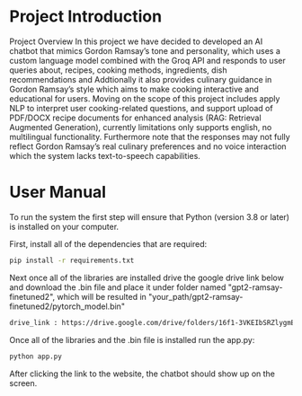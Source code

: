 # Project Introduction
Project Overview
In this project we have decided to developed an AI chatbot that mimics Gordon Ramsay’s tone and personality, which uses a custom language model combined with the Groq API and responds to user queries about, recipes, cooking methods, ingredients, dish recommendations and Addtionally it also provides culinary guidance in Gordon Ramsay’s style which aims to make cooking interactive and educational for users. Moving on the scope of this project includes apply NLP to interpret user cooking-related questions, and support upload of PDF/DOCX recipe documents for enhanced analysis (RAG: Retrieval Augmented Generation), currently limitations only supports english, no multilingual functionality. Furthermore note that the responses may not fully reflect Gordon Ramsay’s real culinary preferences and no voice interaction which the system lacks text-to-speech capabilities.


# User Manual
To run the system the first step will ensure that Python (version 3.8 or later) is installed on your computer.

First, install all of the dependencies that are required:
```bash
pip install -r requirements.txt
```

Next once all of the libraries are installed drive the google drive link below and download the .bin file and place it under folder named "gpt2-ramsay-finetuned2", which will be resulted in "your_path/gpt2-ramsay-finetuned2/pytorch_model.bin"
```bash
drive_link : https://drive.google.com/drive/folders/16f1-3VKEIbSRZlygmE0JUx23hnHPzbSQ?usp=sharing
```
Once all of the libraries and the .bin file is installed run the app.py:
```bash
python app.py
```

After clicking the link to the website, the chatbot should show up on the screen.


